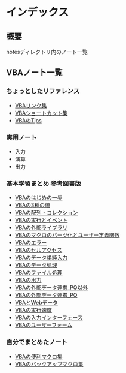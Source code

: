 # インデックス

## 概要

notesディレクトリ内のノート一覧

## VBAノート一覧

### ちょっとしたリファレンス

- [VBAリンク集](notes/VBAリンク集.md)
- [VBAショートカット集](notes/VBAショートカット.md)
- [VBAのTips](notes/VBAのTips.md)

### 実用ノート

- 入力
- 演算
- 出力

### 基本学習まとめ 参考図書版

- [VBAのはじめの一歩](notes/VBAのはじめの一歩.md)
- [VBAの3種の値](notes/VBAの3種の値.md)
- [VBAの配列・コレクション](notes/VBAの配列コレクション.md)
- [VBAの実行とイベント](notes/VBAの実行とイベント.md)
- [VBAの外部ライブラリ](notes/VBAの外部ライブラリ.md)
- [VBAのマクロのパーツ化とユーザー定義関数](notes/VBAのマクロのパーツ化とユーザー定義関数.md)
- [VBAのエラー](notes/VBAのエラー.md)
- [VBAのセルアクセス](notes/VBAのセルアクセス.md)
- [VBAのデータ単純入力](notes/VBAのデータ単純入力.md)
- [VBAのデータ処理](notes/VBAのデータ処理.md)
- [VBAのファイル処理](notes/VBAのファイル処理.md)
- [VBAの出力](notes/VBAの出力.md)
- [VBAの外部データ連携_PQ以外](notes/VBAの外部データ連携_PQ以外.md)
- [VBAの外部データ連携_PQ](notes/VBAの外部データ連携_PQ.md)
- [VBAとWebデータ](notes/VBAとWebデータ.md)
- [VBAの実行速度](notes/VBAの実行速度.md)
- [VBAの入力インターフェース](notes/VBAの入力インターフェース.md)
- [VBAのユーザーフォーム](notes/VBAのユーザーフォーム.md)

### 自分でまとめたノート

- [VBAの便利マクロ集](notes/VBAの便利マクロ集.md)
- [VBAのバックアップマクロ集](notes/VBAのバックアップマクロ集.md)
